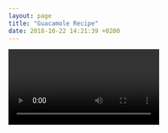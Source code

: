 ```yaml
---
layout: page
title: "Guacamole Recipe"
date: 2018-10-22 14:21:39 +0200
---
```


 <video controls>
  <source src="{{'/assets/video/guacamole_recipe.mp4' | relative_url}}" type="video/mp4">
    Your browser does not support the video tag.
</video>  